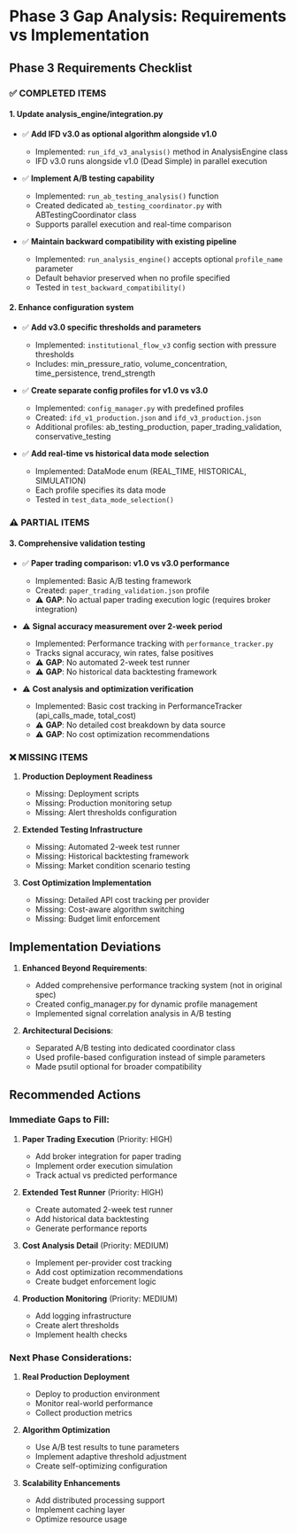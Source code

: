 # Phase 3 Gap Analysis: Requirements vs Implementation

## Phase 3 Requirements Checklist

### ✅ COMPLETED ITEMS

#### 1. Update analysis_engine/integration.py
- ✅ **Add IFD v3.0 as optional algorithm alongside v1.0**
  - Implemented: `run_ifd_v3_analysis()` method in AnalysisEngine class
  - IFD v3.0 runs alongside v1.0 (Dead Simple) in parallel execution
  
- ✅ **Implement A/B testing capability**
  - Implemented: `run_ab_testing_analysis()` function
  - Created dedicated `ab_testing_coordinator.py` with ABTestingCoordinator class
  - Supports parallel execution and real-time comparison
  
- ✅ **Maintain backward compatibility with existing pipeline**
  - Implemented: `run_analysis_engine()` accepts optional `profile_name` parameter
  - Default behavior preserved when no profile specified
  - Tested in `test_backward_compatibility()`

#### 2. Enhance configuration system
- ✅ **Add v3.0 specific thresholds and parameters**
  - Implemented: `institutional_flow_v3` config section with pressure thresholds
  - Includes: min_pressure_ratio, volume_concentration, time_persistence, trend_strength
  
- ✅ **Create separate config profiles for v1.0 vs v3.0**
  - Implemented: `config_manager.py` with predefined profiles
  - Created: `ifd_v1_production.json` and `ifd_v3_production.json`
  - Additional profiles: ab_testing_production, paper_trading_validation, conservative_testing
  
- ✅ **Add real-time vs historical data mode selection**
  - Implemented: DataMode enum (REAL_TIME, HISTORICAL, SIMULATION)
  - Each profile specifies its data mode
  - Tested in `test_data_mode_selection()`

### ⚠️ PARTIAL ITEMS

#### 3. Comprehensive validation testing
- ✅ **Paper trading comparison: v1.0 vs v3.0 performance**
  - Implemented: Basic A/B testing framework
  - Created: `paper_trading_validation.json` profile
  - ⚠️ **GAP**: No actual paper trading execution logic (requires broker integration)
  
- ⚠️ **Signal accuracy measurement over 2-week period**
  - Implemented: Performance tracking with `performance_tracker.py`
  - Tracks signal accuracy, win rates, false positives
  - ⚠️ **GAP**: No automated 2-week test runner
  - ⚠️ **GAP**: No historical data backtesting framework
  
- ⚠️ **Cost analysis and optimization verification**
  - Implemented: Basic cost tracking in PerformanceTracker (api_calls_made, total_cost)
  - ⚠️ **GAP**: No detailed cost breakdown by data source
  - ⚠️ **GAP**: No cost optimization recommendations

### ❌ MISSING ITEMS

1. **Production Deployment Readiness**
   - Missing: Deployment scripts
   - Missing: Production monitoring setup
   - Missing: Alert thresholds configuration

2. **Extended Testing Infrastructure**
   - Missing: Automated 2-week test runner
   - Missing: Historical backtesting framework
   - Missing: Market condition scenario testing

3. **Cost Optimization Implementation**
   - Missing: Detailed API cost tracking per provider
   - Missing: Cost-aware algorithm switching
   - Missing: Budget limit enforcement

## Implementation Deviations

1. **Enhanced Beyond Requirements**:
   - Added comprehensive performance tracking system (not in original spec)
   - Created config_manager.py for dynamic profile management
   - Implemented signal correlation analysis in A/B testing

2. **Architectural Decisions**:
   - Separated A/B testing into dedicated coordinator class
   - Used profile-based configuration instead of simple parameters
   - Made psutil optional for broader compatibility

## Recommended Actions

### Immediate Gaps to Fill:

1. **Paper Trading Execution** (Priority: HIGH)
   - Add broker integration for paper trading
   - Implement order execution simulation
   - Track actual vs predicted performance

2. **Extended Test Runner** (Priority: HIGH)
   - Create automated 2-week test runner
   - Add historical data backtesting
   - Generate performance reports

3. **Cost Analysis Detail** (Priority: MEDIUM)
   - Implement per-provider cost tracking
   - Add cost optimization recommendations
   - Create budget enforcement logic

4. **Production Monitoring** (Priority: MEDIUM)
   - Add logging infrastructure
   - Create alert thresholds
   - Implement health checks

### Next Phase Considerations:

1. **Real Production Deployment**
   - Deploy to production environment
   - Monitor real-world performance
   - Collect production metrics

2. **Algorithm Optimization**
   - Use A/B test results to tune parameters
   - Implement adaptive threshold adjustment
   - Create self-optimizing configuration

3. **Scalability Enhancements**
   - Add distributed processing support
   - Implement caching layer
   - Optimize resource usage